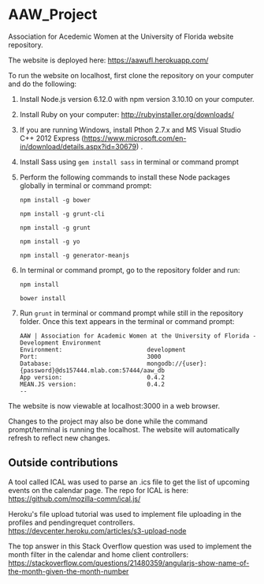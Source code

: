 # AAW_Project

Association for Acedemic Women at the University of Florida website repository.

The website is deployed here: https://aawufl.herokuapp.com/

To run the website on localhost, first clone the repository on your computer and do the following:

 1. Install Node.js version 6.12.0 with npm version 3.10.10 on your computer.
 2. Install Ruby on your computer: http://rubyinstaller.org/downloads/
 3. If you are running Windows, install Pthon 2.7.x and MS Visual Studio C++ 2012 Express (https://www.microsoft.com/en-in/download/details.aspx?id=30679) .
 4. Install Sass using `gem install sass` in terminal or command prompt
 5. Perform the following commands to install these Node packages globally in  terminal or command prompt:
 
     `npm install -g bower`
     
     `npm install -g grunt-cli`
     
     `npm install -g grunt`
     
     `npm install -g yo`
     
     `npm install -g generator-meanjs`
 
 6. In terminal or command prompt, go to the repository folder and run:
 
     `npm install`
     
     `bower install`
     
7. Run `grunt` in terminal or command prompt while still in the repository folder. Once this text appears in the terminal or command prompt:
     ``` --
    AAW | Association for Academic Women at the University of Florida - Development Environment
    Environment:                        development
    Port:                               3000
    Database:                           mongodb://{user}:{password}@ds157444.mlab.com:57444/aaw_db
    App version:                        0.4.2
    MEAN.JS version:                    0.4.2
    -- 
  The website is now viewable at localhost:3000 in a web browser.
  
  Changes to the project may also be done while the command prompt/terminal is running the localhost. The website will automatically refresh to reflect new changes.
		
		
		
## Outside contributions

A tool called ICAL was used to parse an .ics file to get the list of upcoming events on the calendar page.  The repo for ICAL is here: https://github.com/mozilla-comm/ical.js/

Heroku's file upload tutorial was used to implement file uploading in the profiles and pendingrequet controllers. https://devcenter.heroku.com/articles/s3-upload-node

The top answer in this Stack Overflow question was used to implement the month filter in the calendar and home client controllers: https://stackoverflow.com/questions/21480359/angularjs-show-name-of-the-month-given-the-month-number
